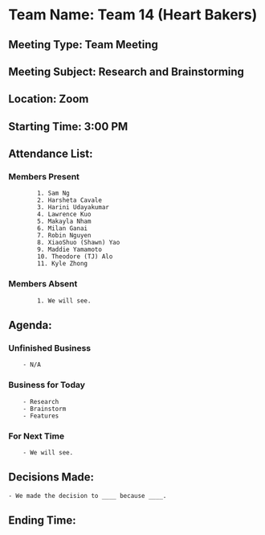 # Team Name: Team 14 (Heart Bakers)
## Meeting Type: Team Meeting
## Meeting Subject: Research and Brainstorming
## Location: Zoom
## Starting Time: 3:00 PM
## Attendance List:
###     Members Present
            1. Sam Ng
            2. Harsheta Cavale
            3. Harini Udayakumar
            4. Lawrence Kuo
            5. Makayla Nham
            6. Milan Ganai
            7. Robin Nguyen
            8. XiaoShuo (Shawn) Yao
            9. Maddie Yamamoto
            10. Theodore (TJ) Alo
            11. Kyle Zhong
###     Members Absent
            1. We will see.
## Agenda:
###     Unfinished Business
        - N/A
###     Business for Today
        - Research 
        - Brainstorm
        - Features
###     For Next Time
        - We will see.
## Decisions Made:
    - We made the decision to ____ because ____.
## Ending Time: 